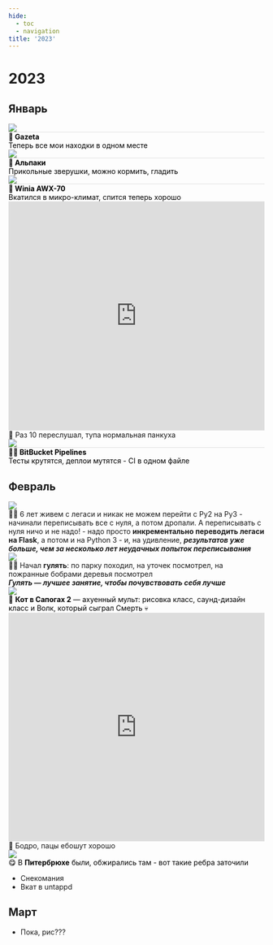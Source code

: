 ```yaml
---
hide:
  - toc
  - navigation
title: '2023'
---
```


<style>
.card {
    justify-content: space-between;
}
.card-text {
    border-top: 1px solid #dedede;
}
a {
    text-decoration: none;
}
a * {
    color: initial;

}

</style>

# 2023

<h2 class="font-bold"> Январь</h2>

<div class="grid-3-col" >

<a class="card" href="/g">
    <div></div>
    <img src="gazeta.jpg">
    <div class="card-text"><b>📝 Gazeta</b><br>
    <span class="small-font">Теперь все мои находки в одном месте</span></div>
</a>

<a class="card" href="https://www.alpacainfo.ru/">
<div></div>
<img src="alpaka.jfif">
<div class="card-text"><b>🦙 Альпаки</b><br>
<span class="small-font">Прикольные зверушки, можно кормить, гладить</span>
</div>
</a>

<a class="card" href="https://www.ozon.ru/category/winia-awx-70-sef/">
<div></div>
<img src="winia.jpg">
<div class="card-text"><b>🔌 Winia AWX-70</b><br>
<span class="small-font">Вкатился в микро-климат, спится теперь хорошо</span>
</div>
</a>

<div class="card cols-2 ">
<iframe frameborder="0" style="border:none;width:100%;height:450px;" width="100%" height="450" src="https://music.yandex.ru/iframe/#playlist/leybovich-nikita/1087">Слушайте <a href='https://music.yandex.ru/users/leybovich-nikita/playlists/1087'>The Garden - Horseshit on Route 66</a> — <a href='https://music.yandex.ru/users/leybovich-nikita'>leybovich-nikita</a> на Яндекс Музыке</iframe>
<div class="card-text">🎵 Раз 10 переслушал, тупа нормальная панкуха</div>
</div>

<a class="card" href="https://bitbucket.org/product/features/pipelines">
<div></div>
<img src="pipelines.png">
<div class="card-text"><b>👷‍♂️ BitBucket Pipelines</b><br>
<span class="small-font">Тесты крутятся, деплои мутятся - CI в одном файле</span>
</div>
</a>

</div>


## Февраль


<div class="grid lg:grid-cols-3 gap-3">

<div class="rounded-xl shadow-md">
<img class="p-3" src="flask.jpg">
<div class="p-3">👷‍♂️ 6 лет живем с легаси и никак не можем перейти с Py2 на Py3 - начинали переписывать все с нуля, а потом дропали. А переписывать с нуля ничо и не надо! - надо просто <b>инкрементально переводить легаси на Flask</b>, а потом и на Python 3 - и, на удивление, <b><i>результатов уже больше, чем за несколько лет неудачных попыток переписывания</i></b></div>
</div>


<div class="rounded-xl shadow-md">
<img src="bobry.jpeg">
<div class="p-3">🚶‍♂️ Начал <b>гулять</b>: по парку походил, на уточек посмотрел, на пожранные бобрами деревья посмотрел<br>
<i><b>Гулять — лучшее занятие, чтобы почувствовать себя лучше</b></i>
</div>
</div>

<a class="rounded-xl shadow-md hover:scale-110 hover:border-blue-400 hover:border-4 bg-white lg:row-span-2" href="https://www.imdb.com/title/tt3915174/">
<img src="puss.jpg" class="rounded-t-xl">
<div class="p-3">🎥 <b>Кот в Сапогах 2</b> — ахуенный мульт: рисовка класс, саунд-дизайн класс и Волк, который сыграл Смерть 💀</div>
</a>

<div class="rounded-xl shadow-md lg:col-span-2 lg:row-span-2">
<iframe frameborder="0" style="border:none;width:100%;height:450px;" width="100%" height="450" src="https://music.yandex.ru/iframe/#album/23426419">Слушайте <a href='https://music.yandex.ru/album/23426419'>Хворь</a> — <a href='https://music.yandex.ru/artist/8106971'>Tsygun</a> на Яндекс Музыке</iframe>
<div class="p-3">🎵 Бодро, пацы ебошут хорошо</div>
</div>

<a class="rounded-xl shadow-md hover:scale-110 hover:border-blue-400 hover:border-4 bg-white" href="https://restoranmyzhenaty.ru/">
<img src="piter-rebra.webp" class="rounded-t-xl">
<div class="p-3">😋 В <b>Питербрюхе</b> были, обжирались там - вот такие ребра заточили</div>
</a>


</div>

- [Снекомания](https://potyk.notion.site/ce52fff3e97c453ba4dcfed11a714ad7?v=370a091b38cb402c889d4e27145873ab) 
- Вкат в [untappd](https://untappd.com/user/potykion)


## Март

- Пока, рис???